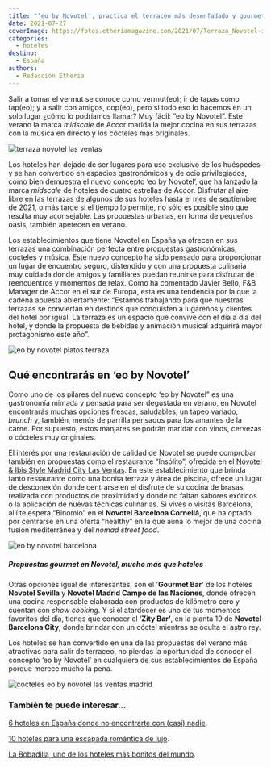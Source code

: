 ```yaml
---
title: "‘eo by Novotel’, practica el terraceo más desenfadado y gourmet"
date: 2021-07-27
coverImage: https://fotos.etheriamagazine.com/2021/07/Terraza_Novotel-ibis-Styles-Madrid-City-Las-Ventas.jpg
categories: 
  - hoteles
destino: 
  - España
authors: 
  - Redacción Etheria
---
```


Salir a tomar el vermut se conoce como vermut(eo); ir de tapas como tap(eo); y a salir con amigos, cop(eo), pero si todo eso lo hacemos en un solo lugar ¿cómo lo podríamos llamar? Muy fácil: “eo by Novotel”. Este verano la marca _midscale_ de Accor marida la mejor cocina en sus terrazas con la música en directo y los cócteles más originales.

![terraza novotel las ventas](https://fotos.etheriamagazine.com/2021/07/Terraza_Novotel-ibis-Styles-Madrid-City-Las-Ventas.jpg "Terraza Novotel & Ibis Styles Madrid City Las Ventas.")

Los hoteles han dejado de ser lugares para uso exclusivo de los huéspedes y se han 
convertido en espacios gastronómicos y de ocio privilegiados, como bien demuestra el 
nuevo concepto ‘eo by Novotel’, que ha lanzado la marca _midscale_ de hoteles de cuatro 
estrellas de Accor. Disfrutar al aire libre en las terrazas de algunos de sus hoteles 
hasta el mes de septiembre de 2021, o más tarde si el tiempo lo permite, no sólo es 
posible sino que resulta muy aconsejable. Las propuestas urbanas, en forma de pequeños 
oasis, también apetecen en verano. 

Los establecimientos que tiene Novotel en España ya ofrecen en sus terrazas una 
combinación perfecta entre propuestas gastronómicas, cócteles y música. Este nuevo 
concepto ha sido pensado para proporcionar un lugar de encuentro seguro, distendido y 
con una propuesta culinaria muy cuidada donde amigos y familiares puedan reunirse para 
disfrutar de reencuentros y momentos de relax. Como ha comentado Javier Bello, F&B 
Manager de Accor en el sur de Europa, esta es una tendencia por la que la cadena apuesta 
abiertamente: “Estamos trabajando para que nuestras terrazas se conviertan en destinos 
que conquisten a lugareños y clientes del hotel por igual. La terraza es un espacio que 
convive con el día a día del hotel, y donde la propuesta de bebidas y animación musical 
adquirirá mayor protagonismo este año”. 

![eo by novotel platos terraza](https://fotos.etheriamagazine.com/2021/07/platos-insolito-novotel-las-ventas.jpg "Algunos bocados de Insólito, restaurante de Novotel Madrid City Las Ventas.")

## Qué encontrarás en ‘eo by Novotel’

Como uno de los pilares del nuevo concepto ‘eo by Novotel” es una gastronomía mimada y 
pensada para ser degustada en verano, en Novotel encontrarás muchas opciones frescas, 
saludables, un tapeo variado, _brunch_ y, también, menús de parrilla pensados para los 
amantes de la carne. Por supuesto, estos manjares se podrán maridar con vinos, cervezas 
o cócteles muy originales. 

El interés por una restauración de calidad de Novotel se puede comprobar también en 
propuestas como el restaurante “Insólito”, ofrecida en el [Novotel & Ibis Style Madrid 
City Las Ventas](https://all.accor.com/hotel/0843/index.es.shtml). En este 
establecimiento que brinda tanto restaurante como una bonita terraza y área de piscina, 
ofrece un lugar de desconexión donde centrarse en el disfrute de su cocina de brasas, 
realizada con productos de proximidad y donde no faltan sabores exóticos o la aplicación 
de nuevas técnicas culinarias. Si vives o visitas Barcelona, allí te espera “Binomio” en 
el **Novotel Barcelona Cornellá**, que ha optado por centrarse en una oferta “healthy” 
en la que aúna lo mejor de una cocina fusión mediterránea y del _nomad street food_. 

![eo by novotel barcelona](https://fotos.etheriamagazine.com/2021/07/eo-by-Novotel-BCN-City.jpg "© Novotel Barcelona City.")

##### Propuestas gourmet en Novotel, mucho más que hoteles

Otras opciones igual de interesantes, son el '**Gourmet Bar**' de los hoteles **Novotel 
Sevilla** y **Novotel Madrid Campo de las Naciones**, donde ofrecen una cocina 
responsable elaborada con productos de kilómetro cero y cuentan con _show cooking_. Y si 
el atardecer es uno de tus momentos favoritos del día, tienes que conocer el ‘**Zity 
Bar’**, en la planta 19 de **Novotel Barcelona City**, donde brindar con un cóctel 
mientras se oculta el astro rey. [](https://all.accor.com/hotel/5560/index.es.shtml) 

Los hoteles se han convertido en una de las propuestas del verano más atractivas para 
salir de terraceo, no pierdas la oportunidad de conocer el concepto ‘eo by Novotel’ en 
cualquiera de sus establecimientos de España porque merece mucho la pena. 

![cocteles eo by novotel las ventas madrid](https://fotos.etheriamagazine.com/2021/07/madrid-novotel-city-las-ventas.jpg "Cócteles del © Novotel & Ibis Style Madrid City Las Ventas.")

### También te puede interesar…

[6 hoteles en España donde no encontrarte con (casi) 
nadie](https://etheriamagazine.com/2020/04/21/6-hoteles-apartados-espana-lujo-con-encanto/). 

[10 hoteles para una escapada romántica de 
lujo](https://etheriamagazine.com/2019/10/24/10-hoteles-para-escapada-romantica-de-lujo/). 

[La Bobadilla, uno de los hoteles más bonitos del 
mundo](https://etheriamagazine.com/2018/08/23/hotel-la-bobadilla-loja-granada/).
